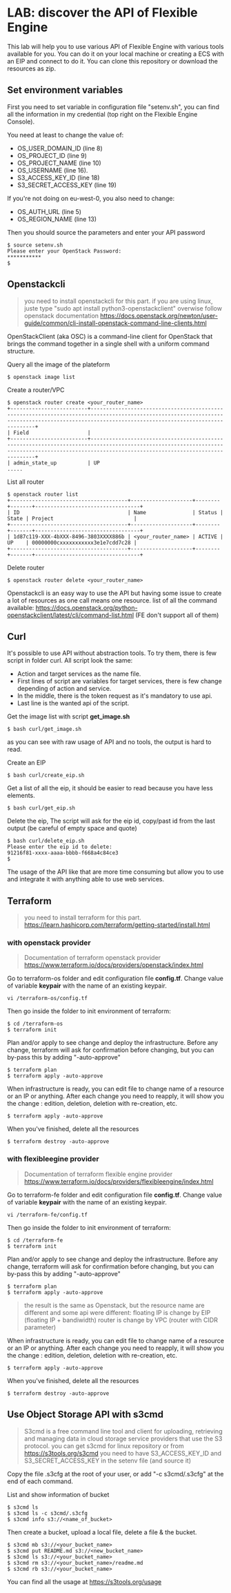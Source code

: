 # LAB: discover the API of Flexible Engine

This lab will help you to use various API of Flexible Engine with various tools available for you. You can do it on your local machine or creating a ECS with an EIP and connect to do it.
You can clone this repository or download the resources as zip.


## Set environment variables
First you need to set variable in configuration file "setenv.sh", you can find all the information in my credential (top right on the Flexible Engine Console).

You need at least to change the value of:
- OS_USER_DOMAIN_ID (line 8)
- OS_PROJECT_ID (line 9)
- OS_PROJECT_NAME (line 10)
- OS_USERNAME (line 16).
- S3_ACCESS_KEY_ID (line 18)
- S3_SECRET_ACCESS_KEY (line 19)  

If you're not doing on eu-west-0, you also need to change:
- OS_AUTH_URL (line 5)
- OS_REGION_NAME (line 13)


Then you should source the parameters and enter your API password
```shell
$ source setenv.sh
Please enter your OpenStack Password:
***********
$
```

## Openstackcli
> you need to install openstackcli for this part.
> if you are using linux, juste type "sudo apt install python3-openstackclient"
> overwise follow openstack documentation https://docs.openstack.org/newton/user-guide/common/cli-install-openstack-command-line-clients.html

OpenStackClient (aka OSC) is a command-line client for OpenStack that brings the command together in a single shell with a uniform command structure.

Query all the image of the plateform
```shell
$ openstack image list
```

Create a router/VPC
```shell
$ openstack router create <your_router_name>
+-------------------------+------------------------------------------------------------------------------------------------------------------------------------------------------------------------------------------------+
| Field                   |
+-------------------------+------------------------------------------------------------------------------------------------------------------------------------------------------------------------------------------------+
| admin_state_up          | UP    
.....
```

List all router
```shell
$ openstack router list
+--------------------------------------+--------------------+--------+-------+----------------------------------+
| ID                                   | Name               | Status | State | Project                          |
+--------------------------------------+--------------------+--------+-------+----------------------------------+
| 1d87c119-XXX-4bXXX-8496-3803XXXX886b | <your_router_name> | ACTIVE | UP    | 00000000cxxxxxxxxxxx3e1e7cdd7c28 |
+--------------------------------------+--------------------+--------+-------+----------------------------------+
```

Delete router
```shell
$ openstack router delete <your_router_name>
```

Openstackcli is an easy way to use the API but having some issue to create a lot of resources as one call means one resource.
list of all the command available: https://docs.openstack.org/python-openstackclient/latest/cli/command-list.html (FE don't support all of them)

## Curl
It's possible to use API without abstraction tools. To try them, there is few script in folder curl. All script look the same:
- Action and target services as the name file.
- First lines of script are variables for target services, there is few change depending of action and service.
- In the middle, there is the token request as it's mandatory to use api.
- Last line is the wanted api of the script.

Get the image list with script **get_image.sh**
```shell
$ bash curl/get_image.sh
```
as you can see with raw usage of API and no tools, the output is hard to read.


Create an EIP
```shell
$ bash curl/create_eip.sh
```

Get a list of all the eip, it should be easier to read because you have less elements.
```shell
$ bash curl/get_eip.sh
```

Delete the eip, The script will ask for the eip id, copy/past id from the last output (be careful of empty space and quote)
```shell
$ bash curl/delete_eip.sh
Please enter the eip id to delete:
91216f81-xxxx-aaaa-bbbb-f668a4c84ce3
$
```

The usage of the API like that are more time consuming but allow you to use and integrate it with anything able to use web services.

## Terraform
> you need to install terraform for this part.
> https://learn.hashicorp.com/terraform/getting-started/install.html

### with openstack provider
> Documentation of terraform openstack provider https://www.terraform.io/docs/providers/openstack/index.html

Go to terraform-os folder and edit configuration file **config.tf**. Change value of variable **keypair** with the name of an existing keypair.
```shell
vi /terraform-os/config.tf
```

Then go inside the folder to init environment of terraform:
```shell
$ cd /terraform-os
$ terraform init
```

Plan and/or apply to see change and deploy the infrastructure. Before any change, terraform will ask for confirmation before changing, but you can by-pass this by adding "-auto-approve"
```shell
$ terraform plan
$ terraform apply -auto-approve
```

When infrastructure is ready, you can edit file to change name of a resource or an IP or anything. After each change you need to reapply, it will show you the change : edition, deletion, deletion with re-creation, etc.
```shell
$ terraform apply -auto-approve
```

When you've finished, delete all the resources
```shell
$ terraform destroy -auto-approve
```

### with flexibleegine provider
> Documentation of terraform flexible engine provider https://www.terraform.io/docs/providers/flexibleengine/index.html

Go to terraform-fe folder and edit configuration file **config.tf**. Change value of variable **keypair** with the name of an existing keypair.
```shell
vi /terraform-fe/config.tf
```

Then go inside the folder to init environment of terraform:
```shell
$ cd /terraform-fe
$ terraform init
```

Plan and/or apply to see change and deploy the infrastructure. Before any change, terraform will ask for confirmation before changing, but you can by-pass this by adding "-auto-approve"
```shell
$ terraform plan
$ terraform apply -auto-approve
```
> the result is the same as Openstack, but the resource name are different and some api were different:
> floating IP is change by EIP (floating IP + bandiwidth)
> router is change by VPC (router with CIDR parameter)

When infrastructure is ready, you can edit file to change name of a resource or an IP or anything. After each change you need to reapply, it will show you the change : edition, deletion, deletion with re-creation, etc.
```shell
$ terraform apply -auto-approve
```

When you've finished, delete all the resources
```shell
$ terraform destroy -auto-approve
```

## Use Object Storage API with s3cmd
> S3cmd is a free command line tool and client for uploading, retrieving and managing data in cloud storage service providers that use the S3 protocol.
> you can get s3cmd for linux repository or from https://s3tools.org/s3cmd
> you need to have S3_ACCESS_KEY_ID and S3_SECRET_ACCESS_KEY in the setenv file (and source it)

Copy the file .s3cfg at the root of your user, or add "-c s3cmd/.s3cfg" at the end of each command.

List and show information of bucket
```shell
$ s3cmd ls
$ s3cmd ls -c s3cmd/.s3cfg
$ s3cmd info s3://<name_of_bucket>
```

Then create a bucket, upload a local file, delete a file &  the bucket.
```shell
$ s3cmd mb s3://<your_bucket_name>
$ s3cmd put README.md s3://<new_bucket_name>
$ s3cmd ls s3://<your_bucket_name>
$ s3cmd rm s3://<your_bucket_name>/readme.md
$ s3cmd rb s3://<your_bucket_name>
```

You can find all the usage at https://s3tools.org/usage
